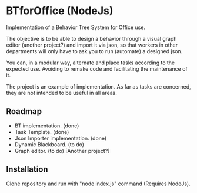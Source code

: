 # BTforOffice (NodeJs)
Implementation of a Behavior Tree System for Office use.

The objective is to be able to design a behavior through a visual graph editor (another project?) and import it via json, so that workers in other departments will only have to ask you to run (automate) a designed json.

You can, in a modular way, alternate and place tasks according to the expected use. Avoiding to remake code and facilitating the maintenance of it.

The project is an example of implementation. As far as tasks are concerned, they are not intended to be useful in all areas.

## Roadmap
 - BT implementation. (done)
 - Task Template. (done)
 - Json Importer implementation. (done)
 - Dynamic Blackboard. (to do) 
 - Graph editor. (to do) [Another project?]
 
## Installation
Clone repository and run with "node index.js" command (Requires NodeJs).





